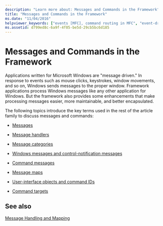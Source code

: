 ```yaml
---
description: "Learn more about: Messages and Commands in the Framework"
title: "Messages and Commands in the Framework"
ms.date: "11/04/2016"
helpviewer_keywords: ["events [MFC], command routing in MFC", "event-driven programming [MFC]", "events [MFC], event-driven programming", "message-driven programming [MFC]"]
ms.assetid: d799ed8c-6a9f-4f05-be5d-29cb5bc6d185
---
```

# Messages and Commands in the Framework

Applications written for Microsoft Windows are "message driven." In response to events such as mouse clicks, keystrokes, window movements, and so on, Windows sends messages to the proper window. Framework applications process Windows messages like any other application for Windows. But the framework also provides some enhancements that make processing messages easier, more maintainable, and better encapsulated.

The following topics introduce the key terms used in the rest of the article family to discuss messages and commands:

- [Messages](messages.md)

- [Message handlers](message-handlers.md)

- [Message categories](message-categories.md)

- [Windows messages and control-notification messages](message-categories.md)

- [Command messages](message-categories.md)

- [Message maps](mapping-messages.md)

- [User-interface objects and command IDs](user-interface-objects-and-command-ids.md)

- [Command targets](command-targets.md)

## See also

[Message Handling and Mapping](message-handling-and-mapping.md)
